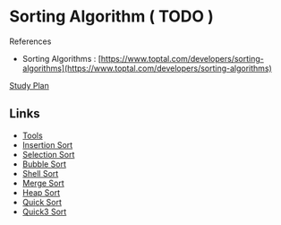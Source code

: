 # Sorting Algorithm \( TODO \)

References

* Sorting Algorithms : [https://www.toptal.com/developers/sorting-algorithms](https://www.toptal.com/developers/sorting-algorithms)

[Study Plan](https://github.com/IceHe/lib/tree/4e6b7c73229e0e23ff9d6acf7f2ba61d9dacec30/snips/sort/plan.md)

## Links

* [Tools](https://github.com/IceHe/lib/tree/4e6b7c73229e0e23ff9d6acf7f2ba61d9dacec30/snips/sort/tools.md)
* [Insertion Sort](https://github.com/IceHe/lib/tree/4e6b7c73229e0e23ff9d6acf7f2ba61d9dacec30/snips/sort/insertion-sort.md)
* [Selection Sort](https://github.com/IceHe/lib/tree/4e6b7c73229e0e23ff9d6acf7f2ba61d9dacec30/snips/sort/selection-sort.md)
* [Bubble Sort](https://github.com/IceHe/lib/tree/4e6b7c73229e0e23ff9d6acf7f2ba61d9dacec30/snips/sort/bubble-sort.md)
* [Shell Sort](https://github.com/IceHe/lib/tree/4e6b7c73229e0e23ff9d6acf7f2ba61d9dacec30/snips/sort/shell-sort.md)
* [Merge Sort](https://github.com/IceHe/lib/tree/4e6b7c73229e0e23ff9d6acf7f2ba61d9dacec30/snips/sort/merge-sort.md)
* [Heap Sort](https://github.com/IceHe/lib/tree/4e6b7c73229e0e23ff9d6acf7f2ba61d9dacec30/snips/sort/heap-sort.md)
* [Quick Sort](https://github.com/IceHe/lib/tree/4e6b7c73229e0e23ff9d6acf7f2ba61d9dacec30/snips/sort/quick-sort.md)
* [Quick3 Sort](https://github.com/IceHe/lib/tree/4e6b7c73229e0e23ff9d6acf7f2ba61d9dacec30/snips/sort/quick3-sort.md)

